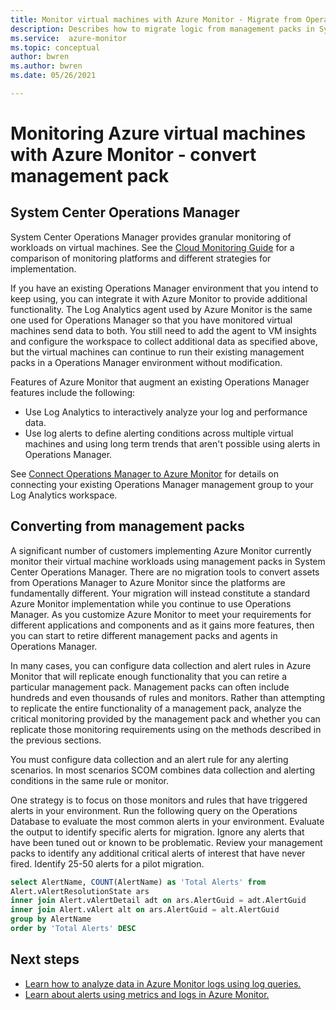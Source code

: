 ```yaml
---
title: Monitor virtual machines with Azure Monitor - Migrate from Operations Manager
description: Describes how to migrate logic from management packs in System Center Operations Manager to Azure Monitor.
ms.service:  azure-monitor
ms.topic: conceptual
author: bwren
ms.author: bwren
ms.date: 05/26/2021

---
```


# Monitoring Azure virtual machines with Azure Monitor - convert management pack

## System Center Operations Manager
System Center Operations Manager provides granular monitoring of workloads on virtual machines. See the [Cloud Monitoring Guide](/azure/cloud-adoption-framework/manage/monitor/) for a comparison of monitoring platforms and different strategies for implementation.

If you have an existing Operations Manager environment that you intend to keep using, you can integrate it with Azure Monitor to provide additional functionality. The Log Analytics agent used by Azure Monitor is the same one used for Operations Manager so that you have monitored virtual machines send data to both. You still need to add the agent to VM insights and configure the workspace to collect additional data as specified above, but the virtual machines can continue to run their existing management packs in a Operations Manager environment without modification.

Features of Azure Monitor that augment an existing Operations Manager features include the following:

- Use Log Analytics to interactively analyze your log and performance data.
- Use log alerts to define alerting conditions across multiple virtual machines and using long term trends that aren't possible using alerts in Operations Manager.   

See [Connect Operations Manager to Azure Monitor](../agents/om-agents.md) for details on connecting your existing Operations Manager management group to your Log Analytics workspace.


## Converting from management packs
A significant number of customers implementing Azure Monitor currently monitor their virtual machine workloads using management packs in System Center Operations Manager. There are no migration tools to convert assets from Operations Manager to Azure Monitor since the platforms are fundamentally different. Your migration will instead constitute a standard Azure Monitor implementation while you continue to use Operations Manager. As you customize Azure Monitor to meet your requirements for different applications and components and as it gains more features, then you can start to retire different management packs and agents in Operations Manager.

In many cases, you can configure data collection and alert rules in Azure Monitor that will replicate enough functionality that you can retire a particular management pack. Management packs can often include hundreds and even thousands of rules and monitors. Rather than attempting to replicate the entire functionality of a management pack, analyze the critical monitoring provided by the management pack and whether you can replicate those monitoring requirements using on the methods described in the previous sections.

You must configure data collection and an alert rule for any alerting scenarios. In most scenarios SCOM combines data collection and alerting conditions in the same rule or monitor. 

One strategy is to focus on those monitors and rules that have triggered alerts in your environment. Run the following query on the Operations Database to evaluate the most common alerts in your environment. Evaluate the output to identify specific alerts for migration. Ignore any alerts that have been tuned out or known to be problematic. Review your management packs to identify any additional critical alerts of interest that have never fired. Identify 25-50 alerts for a pilot migration.



```sql
select AlertName, COUNT(AlertName) as 'Total Alerts' from
Alert.vAlertResolutionState ars
inner join Alert.vAlertDetail adt on ars.AlertGuid = adt.AlertGuid
inner join Alert.vAlert alt on ars.AlertGuid = alt.AlertGuid
group by AlertName
order by 'Total Alerts' DESC
```



## Next steps

* [Learn how to analyze data in Azure Monitor logs using log queries.](../logs/get-started-queries.md)
* [Learn about alerts using metrics and logs in Azure Monitor.](../alerts/alerts-overview.md)